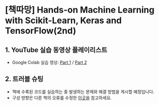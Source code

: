 # [책따망] Hands-on Machine Learning with Scikit-Learn, Keras and TensorFlow(2nd)

## 1. YouTube 실습 동영상 플레이리스트
* Google Colab 실습 영상: [Part 1](https://www.youtube.com/playlist?list=PL3vETZ0d3GBxGp8lJKeBmjpBmVxdBkACz) / [Part 2](https://www.youtube.com/playlist?list=PL3vETZ0d3GBx_1fO3tTRx3cepwGbq7Qxe)

## 2. 트러블 슈팅
* 책에 수록된 코드를 실습하는 중 발생하는 문제와 해결 방법을 게시할 예정입니다.
* 구성 방향은 다른 책의 오류를 수정한 [이곳을](https://github.com/vook-tv/ml_textbook_py) 참고하세요.